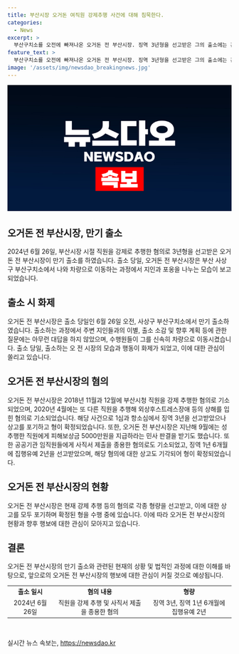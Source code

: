 ```yaml
---
title: 부산시장 오거돈 여직원 강제추행 사건에 대해 침묵한다.
categories:
  - News
excerpt: >
  부산구치소를 오전에 빠져나온 오거돈 전 부산시장. 징역 3년형을 선고받은 그의 출소에는 관계자와 지인들이 차량을 기다리며 나타났고, 출소 후 오 전 시장은 어떤 언급도 없이 차량으로 떠났다. 2018년과 2020년 각각 두 명의 직원을 강제 추행한 혐의로 기소되었으며, 상고를 포기하고 징역 3년을 확정받았다. 또한 지난해 피해 직원에게 5000만원의 보상금을 지급하도록 판결을 받았으며, 직권남용권리행사방해 혐의로 추가 기소되어 징역 1년 6개월에 집행유예 2년을 선고받기도 했다. 상고를 포기하여 형이 확정된 상태다.
feature_text: >
  부산구치소를 오전에 빠져나온 오거돈 전 부산시장. 징역 3년형을 선고받은 그의 출소에는 관계자와 지인들이 차량을 기다리며 나타났고, 출소 후 오 전 시장은 어떤 언급도 없이 차량으로 떠났다. 2018년과 2020년 각각 두 명의 직원을 강제 추행한 혐의로 기소되었으며, 상고를 포기하고 징역 3년을 확정받았다. 또한 지난해 피해 직원에게 5000만원의 보상금을 지급하도록 판결을 받았으며, 직권남용권리행사방해 혐의로 추가 기소되어 징역 1년 6개월에 집행유예 2년을 선고받기도 했다. 상고를 포기하여 형이 확정된 상태다.
image: '/assets/img/newsdao_breakingnews.jpg'
---
```


<p><img src="/assets/img/newsdao_breakingnews.jpg" alt="implanttips 속보" /></p>

<h2 data-ke-size="size26">오거돈 전 부산시장, 만기 출소</h2>

<p data-ke-size="size16">2024년 6월 26일, 부산시장 시절 직원을 강제로 추행한 혐의로 3년형을 선고받은 오거돈 전 부산시장이 만기 출소를 하였습니다. 출소 당일, 오거돈 전 부산시장은 부산 사상구 부산구치소에서 나와 차량으로 이동하는 과정에서 지인과 포옹을 나누는 모습이 보고되었습니다.</p>

<h2 data-ke-size="size26">출소 시 화제</h2>

<p data-ke-size="size16">오거돈 전 부산시장은 출소 당일인 6월 26일 오전, 사상구 부산구치소에서 만기 출소하였습니다. 출소하는 과정에서 주변 지인들과의 이별, 출소 소감 및 향후 계획 등에 관한 질문에는 아무런 대답을 하지 않았으며, 수행원들이 그를 신속히 차량으로 이동시켰습니다. 출소 당일, 출소하는 오 전 시장의 모습과 행동이 화제가 되었고, 이에 대한 관심이 쏠리고 있습니다.</p>

<h2 data-ke-size="size26">오거돈 전 부산시장의 혐의</h2>

<p data-ke-size="size16">오거돈 전 부산시장은 2018년 11월과 12월에 부산시청 직원을 강제 추행한 혐의로 기소되었으며, 2020년 4월에는 또 다른 직원을 추행해 외상후스트레스장애 등의 상해를 입힌 혐의로 기소되었습니다. 해당 사건으로 1심과 항소심에서 징역 3년을 선고받았으나 상고를 포기하고 형이 확정되었습니다. 또한, 오거돈 전 부산시장은 지난해 9월에는 성추행한 직원에게 피해보상금 5000만원을 지급하라는 민사 판결을 받기도 했습니다. 또한 공공기관 임직원들에게 사직서 제출을 종용한 혐의로도 기소되었고, 징역 1년 6개월에 집행유예 2년을 선고받았으며, 해당 혐의에 대한 상고도 기각되어 형이 확정되었습니다.</p>

<h2 data-ke-size="size26">오거돈 전 부산시장의 현황</h2>

<p data-ke-size="size16">오거돈 전 부산시장은 현재 강제 추행 등의 혐의로 각종 형량을 선고받고, 이에 대한 상고를 모두 포기하며 확정된 형을 수행 중에 있습니다. 이에 따라 오거돈 전 부산시장의 현황과 향후 행보에 대한 관심이 모아지고 있습니다.</p>

<h2 data-ke-size="size26">결론</h2>

<p data-ke-size="size16">오거돈 전 부산시장의 만기 출소와 관련된 현재의 상황 및 법적인 과정에 대한 이해를 바탕으로, 앞으로의 오거돈 전 부산시장의 행보에 대한 관심이 커질 것으로 예상됩니다.</p>

<table>
<tbody>
<tr>
<td style="text-align: center; height: 17px;"><b>출소 일시</b></td>
<td style="text-align: center; height: 17px;"><b>혐의 내용</b></td>
<td style="text-align: center; height: 17px;"><b>형량</b></td>
</tr>
<tr>
<td style="text-align: center; height: 17px;">2024년 6월 26일</td>
<td style="text-align: center; height: 17px;">직원을 강제 추행 및 사직서 제출을 종용한 혐의</td>
<td style="text-align: center; height: 17px;">징역 3년, 징역 1년 6개월에 집행유예 2년</td>
</tr>
</tbody>
</table>

<p data-ke-size="size16">&nbsp;</p>
실시간 뉴스 속보는, <a href="https://newsdao.kr" rel="dofollow">https://newsdao.kr</a>


